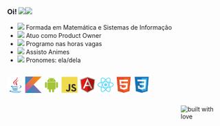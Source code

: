 ### Oi! <img src="https://user-images.githubusercontent.com/23350196/128587175-b9121831-f19b-4335-8d79-077d5752d959.png" width="25"><img src="https://user-images.githubusercontent.com/23350196/128587492-9bff8fbc-0e87-4bb5-9f58-9d6ba9761f57.png" width="23">

<!--
**renataemanuelle/renataemanuelle** is a ✨ _special_ ✨ repository because its `README.md` (this file) appears on your GitHub profile.

Here are some ideas to get you started:
-->

- <img src="https://user-images.githubusercontent.com/23350196/128587458-56a4be92-80b1-40e0-9f78-cbd406b48f68.png" width="21"> Formada em Matemática e Sistemas de Informação
- <img src="https://user-images.githubusercontent.com/23350196/128587578-408c64bc-5fc3-4c08-b617-b06f4b4b2994.png" width="21"> Atuo como Product Owner
- <img src="https://user-images.githubusercontent.com/23350196/128587626-7ea5fcd3-4450-4183-857b-48792b038a32.png" width="21"> Programo nas horas vagas
- <img src="https://user-images.githubusercontent.com/23350196/128587478-6d8afd7f-c1f7-4aa6-8cf8-f550d9c659a7.png" width="21"> Assisto Animes
- <img src="https://user-images.githubusercontent.com/23350196/128587622-e3b05ae7-bc94-472f-b62d-7526229f8410.png" width="21"> Pronomes: ela/dela

##

<div>
  <img align="center" alt="Java" src="https://raw.githubusercontent.com/devicons/devicon/9f4f5cdb393299a81125eb5127929ea7bfe42889/icons/java/java-original.svg" width="38">
  <img align="center" alt="Kotlin" src="https://raw.githubusercontent.com/devicons/devicon/9f4f5cdb393299a81125eb5127929ea7bfe42889/icons/kotlin/kotlin-original.svg" width="38">
  <img align="center" alt="Android" src="https://raw.githubusercontent.com/devicons/devicon/9f4f5cdb393299a81125eb5127929ea7bfe42889/icons/android/android-original.svg" width="38">
  <img align="center" alt="Javascript" src="https://raw.githubusercontent.com/devicons/devicon/9f4f5cdb393299a81125eb5127929ea7bfe42889/icons/javascript/javascript-original.svg" width="38">
  <img align="center" alt="Angular" src="https://raw.githubusercontent.com/devicons/devicon/9f4f5cdb393299a81125eb5127929ea7bfe42889/icons/angularjs/angularjs-original.svg" width="38">
  <img align="center" alt="React" src="https://raw.githubusercontent.com/devicons/devicon/9f4f5cdb393299a81125eb5127929ea7bfe42889/icons/react/react-original.svg" width="38">
  <img align="center" alt="HTML5" src="https://raw.githubusercontent.com/devicons/devicon/9f4f5cdb393299a81125eb5127929ea7bfe42889/icons/html5/html5-original.svg" width="38">
  <img align="center" alt="CSS3" src="https://raw.githubusercontent.com/devicons/devicon/9f4f5cdb393299a81125eb5127929ea7bfe42889/icons/css3/css3-original.svg" width="38">
</div>

##

<div>
  <img align="right" alt="built with love" src="http://ForTheBadge.com/images/badges/built-with-love.svg" width="100">
</div>
